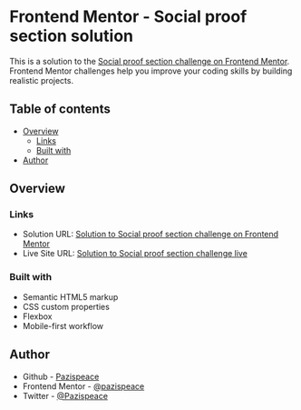 # Frontend Mentor - Social proof section solution

This is a solution to the [Social proof section challenge on Frontend Mentor](https://www.frontendmentor.io/challenges/social-proof-section-6e0qTv_bA). Frontend Mentor challenges help you improve your coding skills by building realistic projects.

## Table of contents

- [Overview](#overview)
  - [Links](#links)
  - [Built with](#built-with)
- [Author](#author)

## Overview

### Links

- Solution URL: [Solution to Social proof section challenge on Frontend Mentor](https://www.frontendmentor.io/solutions/social-proof-section-rkkzHrON5)
- Live Site URL: [Solution to Social proof section challenge live](https://Pazispeace.github.io/FrontendMentor-Challenges/social-proof-section-master)

### Built with

- Semantic HTML5 markup
- CSS custom properties
- Flexbox
- Mobile-first workflow

## Author

- Github - [Pazispeace](https://github.com/Pazispeace)
- Frontend Mentor - [@pazispeace](https://www.frontendmentor.io/profile/Pazispeace)
- Twitter - [@Pazispeace](https://www.twitter.com/pazispeace)

